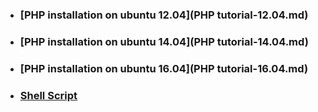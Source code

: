 * ### [PHP installation on ubuntu 12.04](PHP tutorial-12.04.md)
* ### [PHP installation on ubuntu 14.04](PHP tutorial-14.04.md)
* ### [PHP installation on ubuntu 16.04](PHP tutorial-16.04.md)
* ### [Shell Script](php-laravel.sh)
